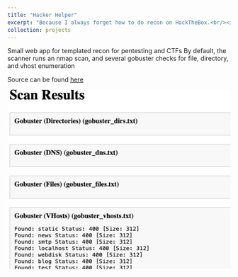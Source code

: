 ```yaml
---
title: "Hacker Helper"
excerpt: "Because I always forget how to do recon on HackTheBox.<br/><img src='/images/hackerhelper.jpg'>"
collection: projects
---
```


Small web app for templated recon for pentesting and CTFs By default, the scanner runs an nmap scan, and several gobuster checks for file, directory, and vhost enumeration

Source can be found [here](https://github.com/edrapac/Hacker-Helper)

<img src="/images/hackerhelper.jpg" alt="hackerhelper">
